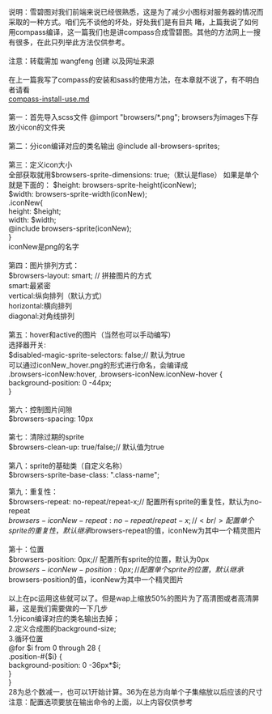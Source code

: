 说明：雪碧图对我们前端来说已经很熟悉，这是为了减少小图标对服务器的情况而采取的一种方式。咱们先不谈他的坏处，好处我们是有目共
睹，上篇我说了如何用compass编译，这一篇我们也是讲compass合成雪碧图。其他的方法网上一搜有很多，在此只列举此方法仅供参考。<br/>
<br/>
注意：转载需加 wangfeng 创建 以及网址来源<br/>
<br/>
在上一篇我写了compass的安装和sass的使用方法，在本章就不说了，有不明白者请看<br/>
<a href="https://github.com/islittle/Web-Developer/blob/master/css-notes/sass/compass-install-use.md">compass-install-use.md
</a><br/>
<br/>
第一：首先导入scss文件 @import "browsers/*.png"; browsers为images下存放小icon的文件夹<br/>
<br/>
第二：分icon编译对应的类名输出 @include  all-browsers-sprites; <br/>
<br/>
第三：定义icon大小<br/>
全部获取就用$browsers-sprite-dimensions: true;（默认是flase）
如果是单个就是下面的：
$height: browsers-sprite-height(iconNew);  <br/>
$width: browsers-sprite-width(iconNew); <br/> 
.iconNew{<br/>
    height: $height; <br/> 
    width: $width;  <br/>
    @include browsers-sprite(iconNew);  <br/>
}<br/>
iconNew是png的名字<br/>
<br/>
第四：图片排列方式：<br/>
$browsers-layout: smart; // 拼接图片的方式 <br/>
smart:最紧密 <br/>
vertical:纵向排列（默认方式） <br/>
horizontal:横向排列 <br/>
diagonal:对角线排列<br/>
<br/>
第五：hover和active的图片（当然也可以手动编写）<br/>
选择器开关:<br/>
$disabled-magic-sprite-selectors: false;// 默认为true<br/>
可以通过iconNew_hover.png的形式进行命名，会编译成<br/>
.browsers-iconNew:hover, .browsers-iconNew.iconNew-hover {<br/>
  background-position: 0 -44px;<br/>
}<br/>
<br/>
第六：控制图片间隙<br/>
$browsers-spacing: 10px<br/>
<br/>
第七：清除过期的sprite<br/>
$browsers-clean-up: true/false;// 默认值为true<br/>
<br/>
第八：sprite的基础类（自定义名称）<br/>
$browsers-sprite-base-class: ".class-name";<br/>

第九：重复性：<br/>
$browsers-repeat: no-repeat/repeat-x;// 配置所有sprite的重复性，默认为no-repeat<br/>
$browsers-iconNew-repeat: no-repeat/repeat-x;//<br/> 配置单个sprite的重复性，默认继承$browsers-repeat的值，iconNew为其中一个精灵图片<br/>
<br/>
第十：位置<br/>
$browsers-position: 0px;// 配置所有sprite的位置，默认为0px<br/>
$browsers-iconNew-position: 0px;// 配置单个sprite的位置，默认继承$browsers-position的值，iconNew为其中一个精灵图片<br/>
<br/>
以上在pc运用这些就可以了。但是wap上缩放50%的图片为了高清图或者高清屏幕，这是我们需要做的一下几步<br/>
1.分icon编译对应的类名输出去掉；<br/>
2.定义合成图的background-size;<br/>
3.循环位置<br/>
@for $i from 0 through 28 {<br/>
    .position-#{$i} {<br/>
        background-position: 0 -36px*$i;<br/>
    }<br/>
}<br/>
28为总个数减一，也可以1开始计算。36为在总方向单个子集缩放以后应该的尺寸<br/>
注意：配置选项要放在输出命令的上面，以上内容仅供参考<br/>
